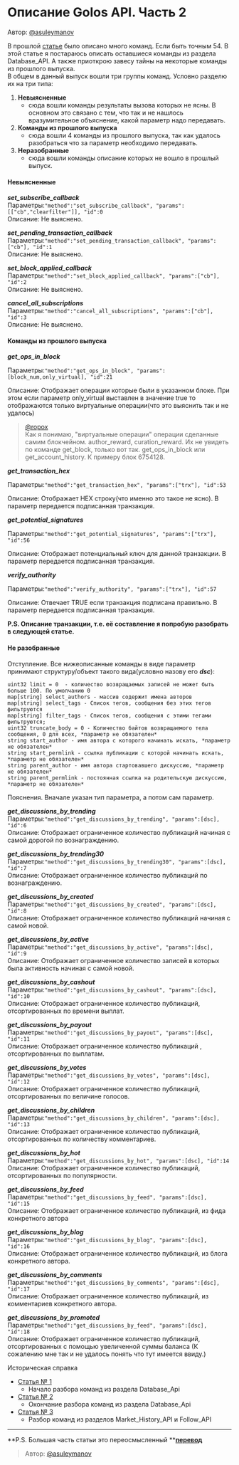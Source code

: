 # Описание Golos API. Часть 2

Автор: [@asuleymanov](https://golos.io/@asuleymanov)

В прошлой [статье](https://golos.io/ru--otkrytyij-kod/@asuleymanov/opisanie-api-golos-chast-1) было описано много команд. Если быть точным 54. В этой статье я постараюсь описать оставшиеся команды из раздела Database\_API. А также приоткрою завесу тайны на некоторые команды из прошлого выпуска.  
В общем в данный выпуск вошли три группы команд. Условно разделю их на три типа:

1. **Невыясненные**
   * сюда вошли команды результаты вызова которых не ясны. В основном это связано с тем, что так и не нашлось вразумительное объяснение, какой параметр надо передавать.
2. **Команды из прошлого выпуска**
   * сюда вошли 4 команды из прошлого выпуска, так как удалось разобраться что за параметр необходимо передавать.
3. **Неразобранные**
   * сюда вошли команды описание которых не вошло в прошлый выпуск.

#### Невыясненные

_**set\_subscribe\_callback**_  
Параметры:`"method":"set_subscribe_callback", "params":[["cb","clearfilter"]], "id":0`  
Описание: Не выяснено.

_**set\_pending\_transaction\_callback**_  
Параметры:`"method":"set_pending_transaction_callback", "params":["cb"], "id":1`  
Описание: Не выяснено.

_**set\_block\_applied\_callback**_  
Параметры:`"method":"set_block_applied_callback", "params":["cb"], "id":2`  
Описание: Не выяснено.

_**cancel\_all\_subscriptions**_  
Параметры:`"method":"cancel_all_subscriptions", "params":["cb"], "id":3`  
Описание: Не выяснено.

#### Команды из прошлого выпуска

_**get\_ops\_in\_block**_

Параметры:`"method":"get_ops_in_block", "params":[block_num,only_virtual], "id":21`

Описание: Отображает операции которые были в указанном блоке. При этом если параметр only\_virtual выставлен в значение true то отображаются только виртуальные операции\(что это выяснить так и не удалось\)

> [@ropox](https://golos.io/@ropox)  
> Как я понимаю, "виртуальные операции" операции сделанные самим блокчейном. author\_reward, curation\_reward. Их не увидеть по команде get\_block, только вот так. get\_ops\_in\_block или get\_account\_history. К примеру блок 6754128.

_**get\_transaction\_hex**_

Параметры:`"method":"get_transaction_hex", "params":["trx"], "id":53`

Описание: Отображает HEX строку\(что именно это такое не ясно\). В параметр передается подписанная транзакция.

_**get\_potential\_signatures**_

Параметры:`"method":"get_potential_signatures", "params":["trx"], "id":56`

Описание: Отображает потенциальный ключ для данной транзакции. В параметр передается подписанная транзакция.

_**verify\_authority**_

Параметры:`"method":"verify_authority", "params":["trx"], "id":57`

Описание: Отвечает TRUE если транзакция подписана правильно. В параметр передается подписанная транзакция.

**P.S. Описание транзакции, т.е. её составление я попробую разобрать в следующей статье.**

#### Не разобранные

Отступление. Все нижеописанные команды в виде параметр принимают структуру/объект такого вида\(условно назову его _**dsc**_\):

```
uint32 limit = 0  - количество возвращаемых записей не может быть больше 100. По умолчанию 0 
map[string] select_authors - массив содержит имена авторов 
map[string] select_tags - Список тегов, сообщения без этих тегов фильтруются
map[string] filter_tags - Список тегов, сообщения с этими тегами фильтруются;
uint32 truncate_body = 0 - Количество байтов возвращаемого тела сообщения, 0 для всех, *параметр не обязателен*
string start_author - имя автора с которого начинать искать, *параметр не обязателен*
string start_permlink - ссылка публикации с которой начинать искать, *параметр не обязателен*
string parent_author - имя автора стартовавшего дискуссию, *параметр не обязателен*
string parent_permlink - постоянная ссылка на родительскую дискуссию, *параметр не обязателен*
```

Пояснения. Вначале указан тип параметра, а потом сам параметр.

_**get\_discussions\_by\_trending**_  
Параметры:`"method":"get_discussions_by_trending", "params":[dsc], "id":6`  
Описание: Отображает ограниченное количество публикаций начиная с самой дорогой по вознаграждению.

_**get\_discussions\_by\_trending30**_  
Параметры:`"method":"get_discussions_by_trending30", "params":[dsc], "id":7`  
Описание: Отображает ограниченное количество публикаций по вознаграждению.

_**get\_discussions\_by\_created**_  
Параметры:`"method":"get_discussions_by_created", "params":[dsc], "id":8`  
Описание: Отображает ограниченное количество публикаций начиная с самой новой.

_**get\_discussions\_by\_active**_  
Параметры:`"method":"get_discussions_by_active", "params":[dsc], "id":9`  
Описание: Отображает ограниченное количество записей в которых была активность начиная с самой новой.

_**get\_discussions\_by\_cashout**_  
Параметры:`"method":"get_discussions_by_cashout", "params":[dsc], "id":10`  
Описание: Отображает ограниченное количество публикаций, отсортированных по времени выплат.

_**get\_discussions\_by\_payout**_  
Параметры:`"method":"get_discussions_by_payout", "params":[dsc], "id":11`  
Описание: Отображает ограниченное количество публикаций , отсортированных по выплатам.

_**get\_discussions\_by\_votes**_  
Параметры:`"method":"get_discussions_by_votes", "params":[dsc], "id":12`  
Описание: Отображает ограниченное количество публикаций, отсортированных по величине голосов.

_**get\_discussions\_by\_children**_  
Параметры:`"method":"get_discussions_by_children", "params":[dsc], "id":13`  
Описание: Отображает ограниченное количество публикаций, отсортированных по количеству комментариев.

_**get\_discussions\_by\_hot**_  
Параметры:`"method":"get_discussions_by_hot", "params":[dsc], "id":14`  
Описание: Отображает ограниченное количество публикаций, отсортированных по популярности.

_**get\_discussions\_by\_feed**_  
Параметры:`"method":"get_discussions_by_feed", "params":[dsc], "id":15`  
Описание: Отображает ограниченное количество публикаций, из фида конкретного автора

_**get\_discussions\_by\_blog**_  
Параметры:`"method":"get_discussions_by_blog", "params":[dsc], "id":16`  
Описание: Отображает ограниченное количество публикаций, из блога конкретного автора.

_**get\_discussions\_by\_comments**_  
Параметры:`"method":"get_discussions_by_comments", "params":[dsc], "id":17`  
Описание: Отображает ограниченное количество публикаций, из комментариев конкретного автора.

_**get\_discussions\_by\_promoted**_  
Параметры:`"method":"get_discussions_by_feed", "params":[dsc], "id":18`  
Описание: Отображает ограниченное количество публикаций, отсортированных с помощью увеличенной суммы баланса \(К сожалению мне так и не удалось понять что тут имеется ввиду.\)

Историческая справка

* [Статья № 1](https://www.gitbook.com/book/cyberfund/golos/edit#)
  * Начало разбора команд из раздела Database\_Api
* [Статья № 2](https://www.gitbook.com/book/cyberfund/golos/edit#)
  * Окончание разбора команд из раздела Database\_Api
* [Статья № 3](https://www.gitbook.com/book/cyberfund/golos/edit#)
  * Разбор команд из разделов Market\_History\_API и Follow\_API

---

**P.S. Большая часть статьи это переосмысленный **[**перевод**](https://www.gitbook.com/book/cyberfund/golos/edit#)

> Автор: [@asuleymanov](https://golos.io/@asuleymanov)